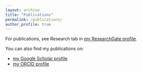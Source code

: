 ```yaml
---
layout: archive
title: "Publications"
permalink: /publications/
author_profile: true
---
```


For publications, see Research tab in 
[my ResearchGate profile](https://www.researchgate.net/profile/Kazuki_Nakata).

You can also find my publications on:

* [my Google Scholar profile](https://scholar.google.com/citations?user=RFSNsasAAAAJ&hl=ja)
* [my ORCID profile](https://orcid.org/0000-0002-4298-1148)
